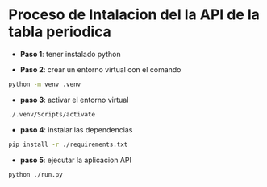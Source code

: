 # Proceso de Intalacion del la API de la tabla periodica

- **Paso 1**: tener instalado python

- **Paso 2**: crear un entorno virtual con el comando

```bash
python -m venv .venv
```

- **paso 3**: activar el entorno virtual

```bash
./.venv/Scripts/activate
```

- **paso 4**: instalar las dependencias

```bash
pip install -r ./requirements.txt
```

- **paso 5**: ejecutar la aplicacion API

```bash
python ./run.py
```
